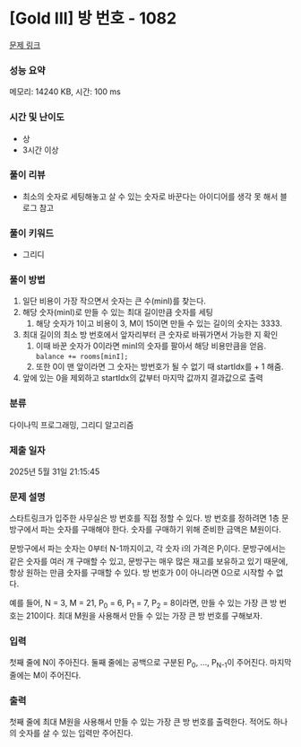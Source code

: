 # [Gold III] 방 번호 - 1082 

[문제 링크](https://www.acmicpc.net/problem/1082) 

### 성능 요약

메모리: 14240 KB, 시간: 100 ms

### 시간 및 난이도

- 상
- 3시간 이상

### 풀이 리뷰

- 최소의 숫자로 세팅해놓고 살 수 있는 숫자로 바꾼다는 아이디어를 생각 못 해서 블로그 참고

### 풀이 키워드

- 그리디

### 풀이 방법

1. 일단 비용이 가장 작으면서 숫자는 큰 수(minI)를 찾는다.
2. 해당 숫자(minI)로 만들 수 있는 최대 길이만큼 숫자를 세팅
    1. 해당 숫자가 1이고 비용이 3, M이 15이면 만들 수 있는 길이의 숫자는 3333.
3. 최대 길이의 최소 방 번호에서 앞자리부터 큰 숫자로 바꿔가면서 가능한 지 확인
    1. 이때 바꾼 숫자가 0이라면 minI의 숫자를 팔아서 해당 비용만큼을 얻음.
     `balance += rooms[minI];`
    2. 또한 0이 맨 앞이라면 그 숫자는 방번호가 될 수 없기 때 startIdx를 + 1 해줌.
4. 앞에 있는 0을 제외하고 startIdx의 값부터 마지막 값까지 결과값으로 출력

### 분류

다이나믹 프로그래밍, 그리디 알고리즘

### 제출 일자

2025년 5월 31일 21:15:45

### 문제 설명

<p>스타트링크가 입주한 사무실은 방 번호를 직접 정할 수 있다. 방 번호를 정하려면 1층 문방구에서 파는 숫자를 구매해야 한다. 숫자를 구매하기 위해 준비한 금액은 M원이다.</p>

<p>문방구에서 파는 숫자는 0부터 N-1까지이고, 각 숫자 i의 가격은 P<sub>i</sub>이다. 문방구에서는 같은 숫자를 여러 개 구매할 수 있고, 문방구는 매우 많은 재고를 보유하고 있기 때문에, 항상 원하는 만큼 숫자를 구매할 수 있다. 방 번호가 0이 아니라면 0으로 시작할 수 없다.</p>

<p>예를 들어, N = 3, M = 21, P<sub>0</sub> = 6, P<sub>1</sub> = 7, P<sub>2</sub> = 8이라면, 만들 수 있는 가장 큰 방 번호는 210이다. 최대 M원을 사용해서 만들 수 있는 가장 큰 방 번호를 구해보자.</p>

### 입력 

 <p>첫째 줄에 N이 주아진다. 둘째 줄에는 공백으로 구분된 P<sub>0</sub>, ..., P<sub>N-1</sub>이 주어진다. 마지막 줄에는 M이 주어진다.</p>

### 출력 

 <p>첫째 줄에 최대 M원을 사용해서 만들 수 있는 가장 큰 방 번호를 출력한다. 적어도 하나의 숫자를 살 수 있는 입력만 주어진다.</p>

